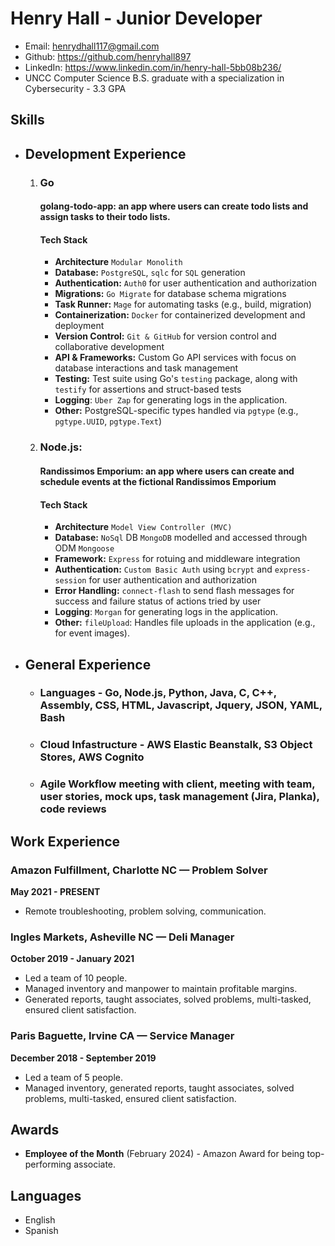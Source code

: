 # Henry Hall - Junior Developer
* Email: henrydhall117@gmail.com
* Github: https://github.com/henryhall897
* LinkedIn: https://www.linkedin.com/in/henry-hall-5bb08b236/
* UNCC Computer Science B.S. graduate with a specialization in Cybersecurity - 3.3 GPA

## **Skills**
* ## Development Experience
    1. ### Go
        #### **golang-todo-app:** an app where users can create todo lists and assign tasks to their todo lists. 
        #### Tech Stack
        - **Architecture** `Modular Monolith` 
        - **Database:** `PostgreSQL`, `sqlc` for `SQL` generation
        - **Authentication:** `Auth0` for user authentication and authorization
        - **Migrations:** `Go Migrate` for database schema migrations
        - **Task Runner:** `Mage` for automating tasks (e.g., build, migration)
        - **Containerization:** `Docker` for containerized development and deployment
        - **Version Control:** `Git & GitHub` for version control and collaborative development
        - **API & Frameworks:** Custom Go API services with focus on database interactions and task management
        - **Testing:** Test suite using Go's `testing` package, along with `testify` for assertions and struct-based tests
        - **Logging**: `Uber Zap` for generating logs in the application.
        - **Other:** PostgreSQL-specific types handled via `pgtype` (e.g., `pgtype.UUID`, `pgtype.Text`)

    2. ### **Node.js**: 
        #### **Randissimos Emporium:** an app where users can create and schedule events at the fictional Randissimos Emporium 
        #### Tech Stack
        - **Architecture** `Model View Controller (MVC)` 
        - **Database:** `NoSql` DB `MongoDB` modelled and accessed through ODM `Mongoose`
        - **Framework:** `Express` for rotuing and middleware integration
        - **Authentication:** `Custom Basic Auth` using `bcrypt` and `express-session` for user authentication and authorization
        - **Error Handling:** `connect-flash` to send flash messages for success and failure status of actions tried by user
        - **Logging**: `Morgan` for generating logs in the application.
        - **Other:** `fileUpload`: Handles file uploads in the application (e.g., for event images).

* ## General Experience 
    - ### **Languages** - Go, Node.js, Python, Java, C, C++, Assembly, CSS, HTML, Javascript, Jquery, JSON, YAML, Bash
    - ### **Cloud Infastructure** - AWS Elastic Beanstalk, S3 Object Stores, AWS Cognito
    - ### **Agile Workflow** meeting with client, meeting with team, user stories, mock ups, task management (Jira, Planka), code reviews
## Work Experience

### Amazon Fulfillment, Charlotte NC — Problem Solver  
**May 2021 - PRESENT**  
- Remote troubleshooting, problem solving, communication.

### Ingles Markets, Asheville NC — Deli Manager  
**October 2019 - January 2021**  
- Led a team of 10 people.
- Managed inventory and manpower to maintain profitable margins.
- Generated reports, taught associates, solved problems, multi-tasked, ensured client satisfaction.

### Paris Baguette, Irvine CA — Service Manager  
**December 2018 - September 2019**  
- Led a team of 5 people.
- Managed inventory, generated reports, taught associates, solved problems, multi-tasked, ensured client satisfaction.

## Awards  
- **Employee of the Month** (February 2024) - Amazon Award for being top-performing associate.

## Languages  
- English
- Spanish
